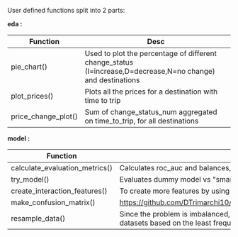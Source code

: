 User defined functions split into 2 parts:

**eda :**<br> 

| Function    | Desc |
| -------- | ------- |
| pie_chart()  | Used to plot the percentage of different change_status (I=increase,D=decrease,N=no change) and destinations   |
| plot_prices()  | Plots all the prices for a destination with time to trip    |
| price_change_plot() | Sum of change_status_num aggregated on time_to_trip, for all destinations    |


**model :**<br>  

| Function    | Desc |
| -------- | ------- |
| calculate_evaluation_metrics() | Calculates roc_auc and balances_acc for each model  |
| try_model() | Evaluates dummy model vs "smart" model   |
| create_interaction_features() | To create more features by using interactions (X1,X2 = X1*X2)   |
| make_confusion_matrix() | https://github.com/DTrimarchi10/confusion_matrix/blob/master/cf_matrix.py  |
|resample_data() | Since the problem is imbalanced, this function is used to create balanced datasets based on the least frequent                           class and the most frequent class.  |
